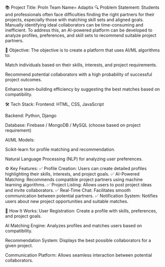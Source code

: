 📚 Project Title: ProIn
Team Name= Adaptix
🔍 Problem Statement:
Students and professionals often face difficulties finding the right partners for their projects, especially those with matching skill sets and aligned goals. Manually identifying ideal collaborators can be time-consuming and inefficient. To address this, an AI-powered platform can be developed to analyze profiles, preferences, and skill sets to recommend suitable project partners.

🎯 Objective:
The objective is to create a platform that uses AI/ML algorithms to:

Match individuals based on their skills, interests, and project requirements.

Recommend potential collaborators with a high probability of successful project outcomes.

Enhance team-building efficiency by suggesting the best matches based on compatibility.

🛠️ Tech Stack:
Frontend: HTML, CSS, JavaScript

Backend: Python, Django

Database: Firebase / MongoDB / MySQL (choose based on project requirement)

AI/ML Models:

Scikit-learn for profile matching and recommendation.

Natural Language Processing (NLP) for analyzing user preferences.

⚙️ Key Features:
✅ Profile Creation: Users can create detailed profiles highlighting their skills, interests, and project goals.
✅ AI-Powered Matching: Recommends compatible project partners using machine learning algorithms.
✅ Project Listing: Allows users to post project ideas and invite collaborators.
✅ Real-Time Chat: Facilitates smooth communication between potential partners.
✅ Notification System: Notifies users about new project opportunities and suitable matches.

🚀 How It Works:
User Registration: Create a profile with skills, preferences, and project goals.

AI Matching Engine: Analyzes profiles and matches users based on compatibility.

Recommendation System: Displays the best possible collaborators for a given project.

Communication Platform: Allows seamless interaction between potential collaborators.
